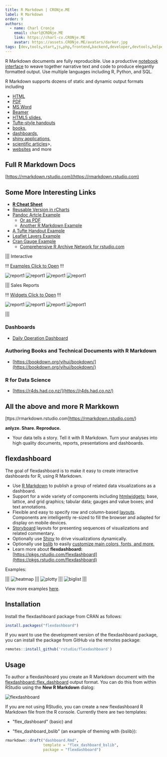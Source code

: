 ```yaml
---
title: R Markdown | CRONje.ME
label: R Markdown
order: 9
authors:
  - name: Charl Cronje
    email: charl@CRONje.ME
    link: https://charl-cv.CRONje.ME
    avatar: https://assets.CRONje.ME/avatars/darker.jpg
tags: [dev,tools,start,js,php,frontend,backend,developer,devtools,helpers,log]
---
```


R Markdown documents are fully reproducible. Use a productive [notebook interface](https://bookdown.org/yihui/rmarkdown/notebook.html) to weave together narrative text and code to produce elegantly formatted output. Use multiple languages including R, Python, and SQL.

R Markdown supports dozens of static and dynamic output formats including 
- [HTML](https://bookdown.org/yihui/rmarkdown/html-document.html) 
- [PDF](https://bookdown.org/yihui/rmarkdown/pdf-document.html) 
- [MS Word](https://bookdown.org/yihui/rmarkdown/word-document.html)
- [Beamer](https://bookdown.org/yihui/rmarkdown/beamer-presentation.html) 
- [HTML5 slides](https://bookdown.org/yihui/rmarkdown/ioslides-presentation.html), 
- [Tufte-style handouts](https://bookdown.org/yihui/rmarkdown/tufte-handouts.html) 
- [books](https://bookdown.org),
- [dashboards](https://rmarkdown.rstudio.com/flexdashboard/),
- [shiny applications](https://bookdown.org/yihui/rmarkdown/shiny-documents.html), 
- [scientific articles](https://github.com/rstudio/rticles)>, 
- [websites](https://bookdown.org/yihui/rmarkdown/rmarkdown-site.html) and more


## Full R Markdown Docs

[https://rmarkdown.rstudio.com](https://rmarkdown.rstudio.com)

## Some More Interesting Links

- **[R Cheat Sheet](mdCheatsheet.pdf)**
- [Reusable Version in rCharts](http://timelyportfolio.github.io/rCharts_nyt_home_price)
- [Pandoc Artcle Example](https://github.com/svmiller/svm-r-markdown-templates/blob/master/article-example/svm-rmarkdown-article-example.pdf)
  - [Or as PDF](examples/md-article-example.pdf) 
  - [Another R Markdown Example](examples/md-example.pdf)
- [A Tufte Handout Example](https://rstudio.github.io/tufte)
- [Leaflet Layers Example](https://rpubs.com/jcheng/leaflet-layers-example)
- [Cran Gauge Example](https://gallery.shinyapps.io/cran-gauge/)
  - [Comprehensive R Archive Network for rstudio.com](http://cran.rstudio.com)


||| Interactive 

!!!
[Examples Click to Open](https://beta.rstudioconnect.com/jjallaire/htmlwidgets-highcharter/htmlwidgets-highcharter.html#sales-by-category)
!!!

![report1](examples/1.png)
![report1](examples/2.png)
![report1](examples/3.png)
![report1](examples/4.png)

||| Sales Reports

!!!
[Widgets Click to Open](https://beta.rstudioconnect.com/jjallaire/htmlwidgets-showcase-storyboard/htmlwidgets-showcase-storyboard.html)
!!!

![report1](examples/5.png)
![report1](examples/6.png)
![report1](examples/7.png)
![report1](examples/8.png)

|||


### Dashboards

- [Daily Operation Dashboard](https://rpubs.com/sdplus/vulcan74)

### Authoring Books and Technical Documents with R Markdown

- [https://bookdown.org/yihui/bookdown/](https://bookdown.org/yihui/bookdown/)

### R for Data Science

- [https://r4ds.had.co.nz/](https://r4ds.had.co.nz/)


## All the above and more **R Markkown**

[ttps://rmarkdown.rstudio.com]https://rmarkdown.rstudio.com/)

**anlyze. Share. Reproduce.**

- Your data tells a story. Tell it with R Markdown. Turn your analyses into high quality documents, reports, presentations and dashboards.

## flexdashboard 

The goal of flexdashboard is to make it easy to create interactive dashboards for R, using R Markdown.

- Use [R Markdown](https://rmarkdown.rstudio.com/) to publish a group of related data visualizations as a dashboard.
- Support for a wide variety of components including [htmlwidgets](https://www.htmlwidgets.org/); base, lattice, and grid graphics; tabular data; gauges and value boxes; and text annotations.
- Flexible and easy to specify row and column-based [layouts](https://pkgs.rstudio.com/flexdashboard/articles/layouts.html). Components are intelligently re-sized to fill the browser and adapted for display on mobile devices.
- [Storyboard](https://pkgs.rstudio.com/flexdashboard/articles/using.html#storyboards-1) layouts for presenting sequences of visualizations and related commentary.
- Optionally use [Shiny](https://shiny.rstudio.com/) to drive visualizations dynamically.
- Optionally use [bslib](https://rstudio.github.io/bslib/) to easily [customize main colors, fonts, and more.](https://pkgs.rstudio.com/flexdashboard/articles/theme.htmls)
- Learn more about **flexdashboard:** [https://pkgs.rstudio.com/flexdashboard](https://pkgs.rstudio.com/flexdashboard)

Examples:

|||
![heatmap](img/1.png)
|||
![plotty](img/2.png)
|||
![biglist](img/3.png)
|||

View more examples [here](Mhttps://pkgs.rstudio.com/flexdashboard/articles/examples.html).

## Installation

Install the flexdashboard package from CRAN as follows:

```R
install.packages("flexdashboard")
```

If you want to use the development version of the flexdashboard package, you can install the package from GitHub via the remotes package:

```R
remotes::install_github('rstudio/flexdashboard')
```

## Usage

To author a flexdashboard you create an R Markdown document with the 
[flexdashboard::flex_dashboard](https://pkgs.rstudio.com/flexdashboard/reference/flex_dashboard.html) output format. You can do this from within RStudio using the **New R Markdown** dialog:

![flexdashboard](img/4.png)

If you are not using RStudio, you can create a new flexdashboard R Markdown file from the R console. Currently there are two templates:

- "flex_dashboard" (basic) and

- "flex_dashboard_bslib" (an example of theming with {bslib}):

```R
rmarkdown::draft("dashboard.Rmd",
                 template = "flex_dashboard_bslib",
                 package = "flexdashboard")
```